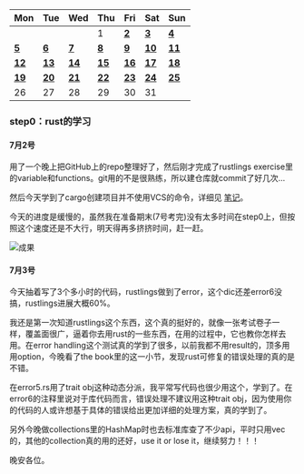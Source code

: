 | Mon        | Tue        | Wed        | Thu        | Fri                                                          | Sat                                                          | Sun        |
| ---------- | ---------- | ---------- | ---------- | ------------------------------------------------------------ | ------------------------------------------------------------ | ---------- |
|            |            |            | 1          | [**2**](https://github.com/primeNumberAndMe/OsSummerCamp-Log/blob/main/documents/%E6%AF%8F%E6%97%A5%E8%AE%B0%E5%BD%95.md#7月2号) | [**3**](https://github.com/primeNumberAndMe/OsSummerCamp-Log/blob/main/documents/%E6%AF%8F%E6%97%A5%E8%AE%B0%E5%BD%95.md#7月3号) | [**4**]()  |
| [**5**]()  | [**6**]()  | [**7**]()  | [**8**]()  | [**9**]()                                                    | [**10**]()                                                   | [**11**]() |
| [**12**]() | [**13**]() | [**14**]() | [**15**]() | [**16**]()                                                   | [**17**]()                                                   | [**18**]() |
| [**19**]() | [**20**]() | [**21**]() | [**22**]() | [**23**]()                                                   | [**24**]()                                                   | [**25**]() |
| 26         | 27         | 28         | 29         | 30                                                           | 31                                                           |            |



### step0：rust的学习

#### 7月2号

用了一个晚上把GitHub上的repo整理好了，然后刚才完成了rustlings exercise里的variable和functions。git用的不是很熟练，所以建仓库就commit了好几次...

然后今天学到了cargo创建项目并不使用VCS的命令，详细见 [笔记](https://github.com/primeNumberAndMe/OsSummerCamp-Log/blob/main/step0%EF%BC%9Arust%E7%9A%84%E5%AD%A6%E4%B9%A0/%E7%AC%94%E8%AE%B0.md)。

今天的进度是缓慢的，虽然我在准备期末(7号考完)没有太多时间在step0上，但按照这个速度还是不大行，明天得再多挤挤时间，赶一赶。

![成果](https://github.com/primeNumberAndMe/OsSummerCamp-Log/tree/main/pic/7.2.png)



#### 7月3号

今天抽着写了3个多小时的代码，rustlings做到了error，这个dic还差error6没搞，rustlings进展大概60%。

我还是第一次知道rustlings这个东西，这个真的挺好的，就像一张考试卷子一样，覆盖面很广，逼着你去用rust的一些东西，在用的过程中，它也教你怎样去用。在error handling这个测试真的学到了很多，以前我都不用result的，顶多用用option，今晚看了the book里的这一小节，发现rust可修复的错误处理的真的是不错。

在error5.rs用了trait obj这种动态分派，我平常写代码也很少用这个，学到了。在error6的注释里说对于库代码而言，错误处理不建议用这种trait obj，因为使用你的代码的人或许想基于具体的错误给出更加详细的处理方案，真的学到了。

另外今晚做collections里的HashMap时也去标准库查了不少api，平时只用vec的，其他的collection真的用的还好，use it or lose it，继续努力！！！

晚安各位。